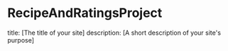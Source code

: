# RecipeAndRatingsProject

title: [The title of your site]
description: [A short description of your site's purpose]
